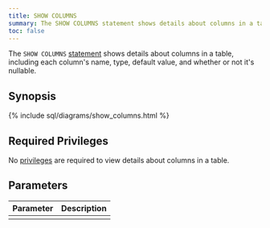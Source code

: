 ```yaml
---
title: SHOW COLUMNS
summary: The SHOW COLUMNS statement shows details about columns in a table, including each column's name, type, default value, and whether or not it's nullable.
toc: false
---
```


The `SHOW COLUMNS` [statement](sql-statements.html) shows details about columns in a table, including each column's name, type, default value, and whether or not it's nullable.

<div id="toc"></div>

## Synopsis

{% include sql/diagrams/show_columns.html %}

## Required Privileges

No [privileges](privileges.html) are required to view details about columns in a table. 

## Parameters

| Parameter | Description |
|-----------|-------------|
|  |  |
